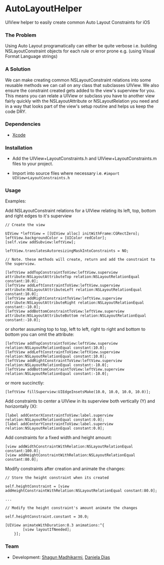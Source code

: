 AutoLayoutHelper
=======================

UIView helper to easily create common Auto Layout Constraints for iOS

### The Problem

Using Auto Layout programatically can either be quite verbose i.e. building NSLayoutConstraint objects for each rule or error prone e.g. (using Visual Format Language strings)

### A Solution

We can make creating common NSLayoutConstraint relations into some reusable methods we can call on any class that subclasses UIView. We also ensure the constraint created gets added to the view's superview for you. This means you can relate a UIView or subclass you have to another view fairly quickly with the NSLayoutAttribute or NSLayoutRelation you need and in a way that looks part of the view's setup routine and helps us keep the code DRY.

### Dependencies 

* [Xcode](https://itunes.apple.com/gb/app/xcode/id497799835?mt=12#)

### Installation

- Add the UIView+LayoutConstraints.h and UIView+LayoutConstraints.m files to your project.

- Import into source files where necessary i.e. <code>#import UIView+LayoutConstraints.h</code> 


### Usage

Examples:

Add NSLayoutConstraint relations for a UIView relating its left, top, bottom and right edges to it's superview 

	// Create the view
	
    UIView *leftView = [[UIView alloc] initWithFrame:CGRectZero];
    leftView.backgroundColor = [UIColor redColor];
    [self.view addSubview:leftView];
		
    leftView.translatesAutoresizingMaskIntoConstraints = NO;
    
	// Note. these methods will create, return and add the constraint to the superview.
    
    [leftView addTopConstraintToView:leftView.superview attribute:NSLayoutAttributeTop relation:NSLayoutRelationEqual constant:10.0];
    [leftView addLeftConstraintToView:leftView.superview attribute:NSLayoutAttributeLeft relation:NSLayoutRelationEqual constant:10.0];
    [leftView addRightConstraintToView:leftView.superview attribute:NSLayoutAttributeRight relation:NSLayoutRelationEqual constant:-10.0];
    [leftView addBottomConstraintToView:leftView.superview attribute:NSLayoutAttributeBottom relation:NSLayoutRelationEqual constant:-10.0];

or shorter assuming top to top, left to left, right to right and bottom to bottom you can omit the attribute: 
    
    [leftView addTopConstraintToView:leftView.superview relation:NSLayoutRelationEqual constant:10.0];
    [leftView addLeftConstraintToView:leftView.superview relation:NSLayoutRelationEqual constant:10.0];
    [leftView addRightConstraintToView:leftView.superview relation:NSLayoutRelationEqual constant:-10.0];
    [leftView addBottomConstraintToView:leftView.superview relation:NSLayoutRelationEqual constant:-10.0];

or more succinctly:

	[leftView fillSuperview:UIEdgeInsetsMake(10.0, 10.0, 10.0, 10.0)];


Add constraints to center a UIView in its superview both vertically (Y) and horizontally (X): 

    [label addCenterXConstraintToView:label.superview relation:NSLayoutRelationEqual constant:0.0];
    [label addCenterYConstraintToView:label.superview relation:NSLayoutRelationEqual constant:0.0];
    
Add constraints for a fixed width and height amount:

    [view addWidthConstraintWithRelation:NSLayoutRelationEqual constant:100.0];
    [view addHeightConstraintWithRelation:NSLayoutRelationEqual constant:80.0];

Modify constraints after creation and animate the changes:

	// Store the height constraint when its created

	self.heightConstraint = [view addHeightConstraintWithRelation:NSLayoutRelationEqual constant:80.0];

	...

	// Modify the height constraint's amount animate the changes 

	self.heightConstraint.constant = 30.0;

	[UIView animateWithDuration:0.3 animations:^{
            [view layoutIfNeeded];
        }];

### Team
* Development: [Shagun Madhikarmi](mailto:shagun@ustwo.com), [Daniela Dias](mailto:daniela@ustwo.com)
